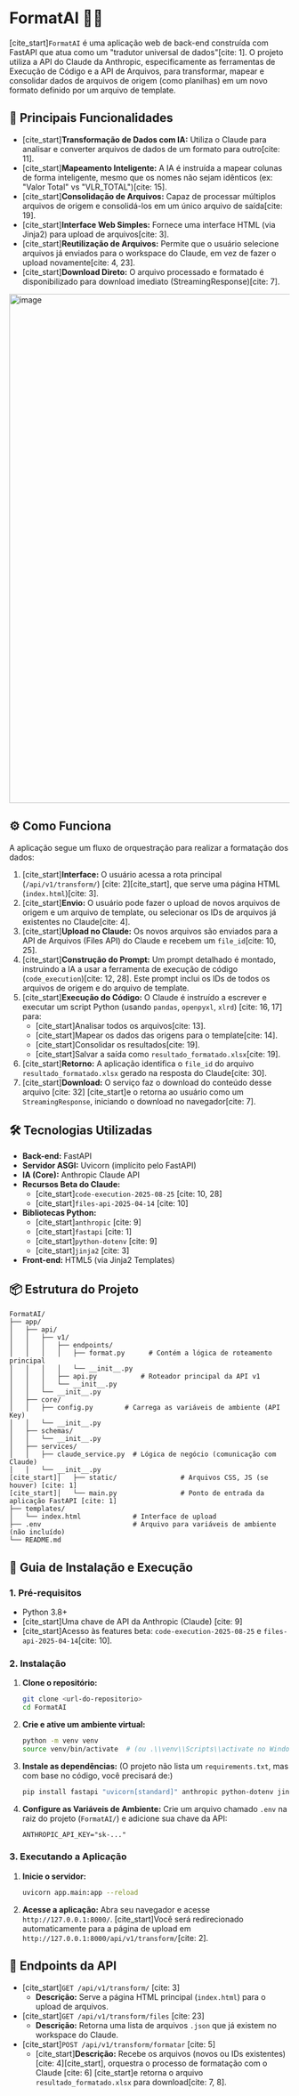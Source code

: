 # FormatAI 🤖✨

[cite\_start]`FormatAI` é uma aplicação web de back-end construída com FastAPI que atua como um "tradutor universal de dados"[cite: 1]. O projeto utiliza a API do Claude da Anthropic, especificamente as ferramentas de Execução de Código e a API de Arquivos, para transformar, mapear e consolidar dados de arquivos de origem (como planilhas) em um novo formato definido por um arquivo de template.

## 🚀 Principais Funcionalidades

  * [cite_start]**Transformação de Dados com IA:** Utiliza o Claude para analisar e converter arquivos de dados de um formato para outro[cite: 11].
  * [cite\_start]**Mapeamento Inteligente:** A IA é instruída a mapear colunas de forma inteligente, mesmo que os nomes não sejam idênticos (ex: "Valor Total" vs "VLR\_TOTAL")[cite: 15].
  * [cite\_start]**Consolidação de Arquivos:** Capaz de processar múltiplos arquivos de origem e consolidá-los em um único arquivo de saída[cite: 19].
  * [cite\_start]**Interface Web Simples:** Fornece uma interface HTML (via Jinja2) para upload de arquivos[cite: 3].
  * [cite\_start]**Reutilização de Arquivos:** Permite que o usuário selecione arquivos já enviados para o workspace do Claude, em vez de fazer o upload novamente[cite: 4, 23].
  * [cite\_start]**Download Direto:** O arquivo processado e formatado é disponibilizado para download imediato (StreamingResponse)[cite: 7].


<img width="591" height="915" alt="image" src="https://github.com/user-attachments/assets/05f182f8-0a2f-4990-a411-7d58b4f418d3" />

## ⚙️ Como Funciona

A aplicação segue um fluxo de orquestração para realizar a formatação dos dados:

1.  [cite\_start]**Interface:** O usuário acessa a rota principal (`/api/v1/transform/`) [cite: 2][cite\_start], que serve uma página HTML (`index.html`)[cite: 3].
2.  [cite\_start]**Envio:** O usuário pode fazer o upload de novos arquivos de origem e um arquivo de template, ou selecionar os IDs de arquivos já existentes no Claude[cite: 4].
3.  [cite\_start]**Upload no Claude:** Os novos arquivos são enviados para a API de Arquivos (Files API) do Claude e recebem um `file_id`[cite: 10, 25].
4.  [cite\_start]**Construção do Prompt:** Um prompt detalhado é montado, instruindo a IA a usar a ferramenta de execução de código (`code_execution`)[cite: 12, 28]. Este prompt inclui os IDs de todos os arquivos de origem e do arquivo de template.
5.  [cite\_start]**Execução do Código:** O Claude é instruído a escrever e executar um script Python (usando `pandas`, `openpyxl`, `xlrd`) [cite: 16, 17] para:
      * [cite\_start]Analisar todos os arquivos[cite: 13].
      * [cite\_start]Mapear os dados das origens para o template[cite: 14].
      * [cite\_start]Consolidar os resultados[cite: 19].
      * [cite\_start]Salvar a saída como `resultado_formatado.xlsx`[cite: 19].
6.  [cite\_start]**Retorno:** A aplicação identifica o `file_id` do arquivo `resultado_formatado.xlsx` gerado na resposta do Claude[cite: 30].
7.  [cite\_start]**Download:** O serviço faz o download do conteúdo desse arquivo [cite: 32] [cite\_start]e o retorna ao usuário como um `StreamingResponse`, iniciando o download no navegador[cite: 7].

## 🛠️ Tecnologias Utilizadas

  * **Back-end:** FastAPI
  * **Servidor ASGI:** Uvicorn (implícito pelo FastAPI)
  * **IA (Core):** Anthropic Claude API
  * **Recursos Beta do Claude:**
      * [cite\_start]`code-execution-2025-08-25` [cite: 10, 28]
      * [cite\_start]`files-api-2025-04-14` [cite: 10]
  * **Bibliotecas Python:**
      * [cite\_start]`anthropic` [cite: 9]
      * [cite\_start]`fastapi` [cite: 1]
      * [cite\_start]`python-dotenv` [cite: 9]
      * [cite\_start]`jinja2` [cite: 3]
  * **Front-end:** HTML5 (via Jinja2 Templates)

## 📦 Estrutura do Projeto

```
FormatAI/
├── app/
│   ├── api/
│   │   ├── v1/
│   │   │   ├── endpoints/
│   │   │   │   ├── format.py      # Contém a lógica de roteamento principal
│   │   │   │   └── __init__.py
│   │   │   ├── api.py           # Roteador principal da API v1
│   │   │   └── __init__.py
│   │   └── __init__.py
│   ├── core/
│   │   ├── config.py        # Carrega as variáveis de ambiente (API Key)
│   │   └── __init__.py
│   ├── schemas/
│   │   └── __init__.py
│   ├── services/
│   │   ├── claude_service.py  # Lógica de negócio (comunicação com Claude)
│   │   └── __init__.py
[cite_start]│   ├── static/                # Arquivos CSS, JS (se houver) [cite: 1]
[cite_start]│   └── main.py                # Ponto de entrada da aplicação FastAPI [cite: 1]
├── templates/
│   └── index.html             # Interface de upload
├── .env                       # Arquivo para variáveis de ambiente (não incluído)
└── README.md
```

## 🚀 Guia de Instalação e Execução

### 1\. Pré-requisitos

  * Python 3.8+
  * [cite\_start]Uma chave de API da Anthropic (Claude) [cite: 9]
  * [cite\_start]Acesso às features beta: `code-execution-2025-08-25` e `files-api-2025-04-14`[cite: 10].

### 2\. Instalação

1.  **Clone o repositório:**

    ```bash
    git clone <url-do-repositorio>
    cd FormatAI
    ```

2.  **Crie e ative um ambiente virtual:**

    ```bash
    python -m venv venv
    source venv/bin/activate  # (ou .\\venv\\Scripts\\activate no Windows)
    ```

3.  **Instale as dependências:**
    (O projeto não lista um `requirements.txt`, mas com base no código, você precisará de:)

    ```bash
    pip install fastapi "uvicorn[standard]" anthropic python-dotenv jinja2
    ```

4.  **Configure as Variáveis de Ambiente:**
    Crie um arquivo chamado `.env` na raiz do projeto (`FormatAI/`) e adicione sua chave da API:

    ```.env
    ANTHROPIC_API_KEY="sk-..."
    ```

### 3\. Executando a Aplicação

1.  **Inicie o servidor:**

    ```bash
    uvicorn app.main:app --reload
    ```

2.  **Acesse a aplicação:**
    Abra seu navegador e acesse `http://127.0.0.1:8000/`. [cite\_start]Você será redirecionado automaticamente para a página de upload em `http://127.0.0.1:8000/api/v1/transform/`[cite: 2].

## 🔌 Endpoints da API

  * [cite\_start]`GET /api/v1/transform/` [cite: 3]
      * **Descrição:** Serve a página HTML principal (`index.html`) para o upload de arquivos.
  * [cite\_start]`GET /api/v1/transform/files` [cite: 23]
      * **Descrição:** Retorna uma lista de arquivos `.json` que já existem no workspace do Claude.
  * [cite\_start]`POST /api/v1/transform/formatar` [cite: 5]
      * [cite\_start]**Descrição:** Recebe os arquivos (novos ou IDs existentes) [cite: 4][cite\_start], orquestra o processo de formatação com o Claude [cite: 6] [cite\_start]e retorna o arquivo `resultado_formatado.xlsx` para download[cite: 7, 8].

